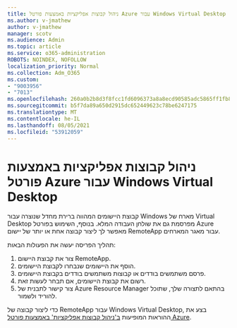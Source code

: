 ```yaml
---
title: ניהול קבוצות אפליקציות באמצעות פורטל Azure עבור Windows Virtual Desktop
ms.author: v-jmathew
author: v-jmathew
manager: scotv
ms.audience: Admin
ms.topic: article
ms.service: o365-administration
ROBOTS: NOINDEX, NOFOLLOW
localization_priority: Normal
ms.collection: Adm_O365
ms.custom:
- "9003956"
- "7013"
ms.openlocfilehash: 260a0b2b8d3f8fcc1fd6096373a8a8ecd90585adc5865ff1fb832870cb62102e
ms.sourcegitcommit: b5f7da89a650d2915dc652449623c78be6247175
ms.translationtype: MT
ms.contentlocale: he-IL
ms.lasthandoff: 08/05/2021
ms.locfileid: "53912059"
---
```

# <a name="manage-app-groups-by-using-the-azure-portal-for-windows-virtual-desktop"></a>ניהול קבוצות אפליקציות באמצעות פורטל Azure עבור Windows Virtual Desktop

קבוצת היישומים המהווה ברירת מחדל שנוצרה עבור Windows מארח של Virtual Desktop מפרסמת גם את שולחן העבודה המלא. בנוסף, השימוש בפורטל Azure מאפשר לך ליצור קבוצה אחת או יותר של יישום RemoteApp עבור מאגר המארחים.

תהליך הפריסה יעשה את הפעולות הבאות:

1. צור את קבוצת היישום RemoteApp.
2. הוסף את היישומים שנבחרו לקבוצת היישומים.
3. פרסם משתמשים בודדים או קבוצות משתמשים בודדים בקבוצת היישומים.
4. רשום את קבוצת היישומים, אם תבחר לעשות זאת.
5. צור קישור לתבנית של Azure Resource Manager בהתאם לתצורה שלך, שתוכל להוריד ולשמור.

כדי ליצור קבוצה של RemoteApp עבור Windows Virtual Desktop, בצע את ההוראות המופיעות [ב'ניהול קבוצות אפליקציות' באמצעות פורטל Azure](https://go.microsoft.com/fwlink/?linkid=2129550).
